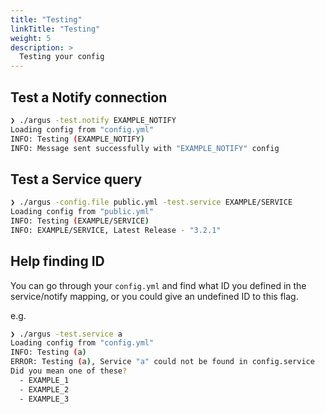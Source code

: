 ```yaml
---
title: "Testing"
linkTitle: "Testing"
weight: 5
description: >
  Testing your config
---
```


## Test a Notify connection
```bash
❯ ./argus -test.notify EXAMPLE_NOTIFY
Loading config from "config.yml"
INFO: Testing (EXAMPLE_NOTIFY)
INFO: Message sent successfully with "EXAMPLE_NOTIFY" config
```

## Test a Service query
```bash
❯ ./argus -config.file public.yml -test.service EXAMPLE/SERVICE
Loading config from "public.yml"
INFO: Testing (EXAMPLE/SERVICE)
INFO: EXAMPLE/SERVICE, Latest Release - "3.2.1"
```

## Help finding ID
You can go through your `config.yml` and find what ID you defined in the service/notify mapping, or you could give an undefined ID to this flag.

e.g.
```bash
❯ ./argus -test.service a
Loading config from "config.yml"
INFO: Testing (a)
ERROR: Testing (a), Service "a" could not be found in config.service
Did you mean one of these?
  - EXAMPLE_1
  - EXAMPLE_2
  - EXAMPLE_3
```

